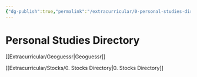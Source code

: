 ```yaml
---
{"dg-publish":true,"permalink":"/extracurricular/0-personal-studies-directory/","dgHomeLink":true,"dgPassFrontmatter":false,"dgShowLocalGraph":true}
---
```


# Personal Studies Directory
[[Extracurricular/Geoguessr|Geoguessr]]

[[Extracurricular/Stocks/0. Stocks Directory|0. Stocks Directory]]
